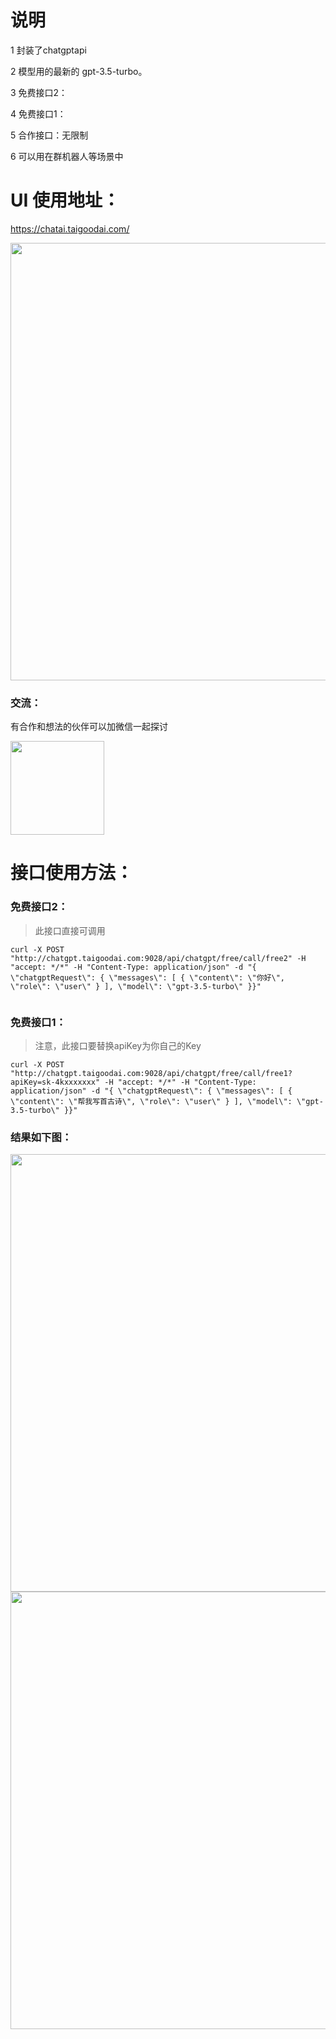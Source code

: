 # 说明
1 封装了chatgptapi

2 模型用的最新的 gpt-3.5-turbo。

3 免费接口2：

4 免费接口1：

5 合作接口：无限制

6 可以用在群机器人等场景中

# UI 使用地址：

https://chatai.taigoodai.com/

 <img src="https://user-images.githubusercontent.com/10082030/225298117-bb128bba-d3e8-41d1-b92e-693fb755cea7.png" width="700">


### 交流：
有合作和想法的伙伴可以加微信一起探讨

 <img src="https://user-images.githubusercontent.com/10082030/222692165-c91396fb-8062-473e-b083-c201fa19e9f1.png" width="150">


# 接口使用方法：
### 免费接口2：
> 此接口直接可调用
```
curl -X POST "http://chatgpt.taigoodai.com:9028/api/chatgpt/free/call/free2" -H "accept: */*" -H "Content-Type: application/json" -d "{ \"chatgptRequest\": { \"messages\": [ { \"content\": \"你好\", \"role\": \"user\" } ], \"model\": \"gpt-3.5-turbo\" }}"


```

### 免费接口1：
> 注意，此接口要替换apiKey为你自己的Key

```
curl -X POST "http://chatgpt.taigoodai.com:9028/api/chatgpt/free/call/free1?apiKey=sk-4kxxxxxxx" -H "accept: */*" -H "Content-Type: application/json" -d "{ \"chatgptRequest\": { \"messages\": [ { \"content\": \"帮我写首古诗\", \"role\": \"user\" } ], \"model\": \"gpt-3.5-turbo\" }}"
```



### 结果如下图：

 <img src="https://user-images.githubusercontent.com/10082030/222701499-b1b31636-26e9-4489-8a02-19ae1e9c8193.png" width="700">


 <img src="https://user-images.githubusercontent.com/10082030/222691557-e3f95750-9a96-4df6-b259-0c608f9d2dfd.png" width="700">


